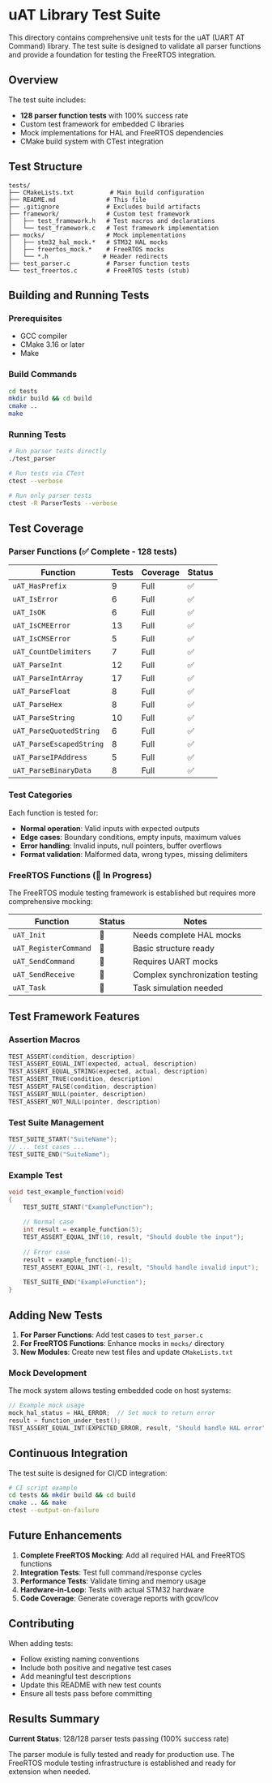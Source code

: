 # uAT Library Test Suite

This directory contains comprehensive unit tests for the uAT (UART AT Command) library. The test suite is designed to validate all parser functions and provide a foundation for testing the FreeRTOS integration.

## Overview

The test suite includes:
- **128 parser function tests** with 100% success rate
- Custom test framework for embedded C libraries
- Mock implementations for HAL and FreeRTOS dependencies
- CMake build system with CTest integration

## Test Structure

```
tests/
├── CMakeLists.txt          # Main build configuration
├── README.md              # This file
├── .gitignore             # Excludes build artifacts
├── framework/             # Custom test framework
│   ├── test_framework.h   # Test macros and declarations
│   └── test_framework.c   # Test framework implementation
├── mocks/                 # Mock implementations
│   ├── stm32_hal_mock.*   # STM32 HAL mocks
│   ├── freertos_mock.*    # FreeRTOS mocks
│   └── *.h               # Header redirects
├── test_parser.c          # Parser function tests
└── test_freertos.c        # FreeRTOS tests (stub)
```

## Building and Running Tests

### Prerequisites

- GCC compiler
- CMake 3.16 or later
- Make

### Build Commands

```bash
cd tests
mkdir build && cd build
cmake ..
make
```

### Running Tests

```bash
# Run parser tests directly
./test_parser

# Run tests via CTest
ctest --verbose

# Run only parser tests
ctest -R ParserTests --verbose
```

## Test Coverage

### Parser Functions (✅ Complete - 128 tests)

| Function | Tests | Coverage | Status |
|----------|-------|----------|--------|
| `uAT_HasPrefix` | 9 | Full | ✅ |
| `uAT_IsError` | 6 | Full | ✅ |
| `uAT_IsOK` | 6 | Full | ✅ |
| `uAT_IsCMEError` | 13 | Full | ✅ |
| `uAT_IsCMSError` | 5 | Full | ✅ |
| `uAT_CountDelimiters` | 7 | Full | ✅ |
| `uAT_ParseInt` | 12 | Full | ✅ |
| `uAT_ParseIntArray` | 17 | Full | ✅ |
| `uAT_ParseFloat` | 8 | Full | ✅ |
| `uAT_ParseHex` | 8 | Full | ✅ |
| `uAT_ParseString` | 10 | Full | ✅ |
| `uAT_ParseQuotedString` | 6 | Full | ✅ |
| `uAT_ParseEscapedString` | 8 | Full | ✅ |
| `uAT_ParseIPAddress` | 5 | Full | ✅ |
| `uAT_ParseBinaryData` | 8 | Full | ✅ |

### Test Categories

Each function is tested for:
- **Normal operation**: Valid inputs with expected outputs
- **Edge cases**: Boundary conditions, empty inputs, maximum values
- **Error handling**: Invalid inputs, null pointers, buffer overflows
- **Format validation**: Malformed data, wrong types, missing delimiters

### FreeRTOS Functions (🚧 In Progress)

The FreeRTOS module testing framework is established but requires more comprehensive mocking:

| Function | Status | Notes |
|----------|--------|-------|
| `uAT_Init` | 🚧 | Needs complete HAL mocks |
| `uAT_RegisterCommand` | 🚧 | Basic structure ready |
| `uAT_SendCommand` | 🚧 | Requires UART mocks |
| `uAT_SendReceive` | 🚧 | Complex synchronization testing |
| `uAT_Task` | 🚧 | Task simulation needed |

## Test Framework Features

### Assertion Macros

```c
TEST_ASSERT(condition, description)
TEST_ASSERT_EQUAL_INT(expected, actual, description)
TEST_ASSERT_EQUAL_STRING(expected, actual, description)
TEST_ASSERT_TRUE(condition, description)
TEST_ASSERT_FALSE(condition, description)
TEST_ASSERT_NULL(pointer, description)
TEST_ASSERT_NOT_NULL(pointer, description)
```

### Test Suite Management

```c
TEST_SUITE_START("SuiteName");
// ... test cases ...
TEST_SUITE_END("SuiteName");
```

### Example Test

```c
void test_example_function(void)
{
    TEST_SUITE_START("ExampleFunction");
    
    // Normal case
    int result = example_function(5);
    TEST_ASSERT_EQUAL_INT(10, result, "Should double the input");
    
    // Error case
    result = example_function(-1);
    TEST_ASSERT_EQUAL_INT(-1, result, "Should handle invalid input");
    
    TEST_SUITE_END("ExampleFunction");
}
```

## Adding New Tests

1. **For Parser Functions**: Add test cases to `test_parser.c`
2. **For FreeRTOS Functions**: Enhance mocks in `mocks/` directory
3. **New Modules**: Create new test files and update `CMakeLists.txt`

### Mock Development

The mock system allows testing embedded code on host systems:

```c
// Example mock usage
mock_hal_status = HAL_ERROR;  // Set mock to return error
result = function_under_test();
TEST_ASSERT_EQUAL_INT(EXPECTED_ERROR, result, "Should handle HAL error");
```

## Continuous Integration

The test suite is designed for CI/CD integration:

```bash
# CI script example
cd tests && mkdir build && cd build
cmake .. && make
ctest --output-on-failure
```

## Future Enhancements

1. **Complete FreeRTOS Mocking**: Add all required HAL and FreeRTOS functions
2. **Integration Tests**: Test full command/response cycles
3. **Performance Tests**: Validate timing and memory usage
4. **Hardware-in-Loop**: Tests with actual STM32 hardware
5. **Code Coverage**: Generate coverage reports with gcov/lcov

## Contributing

When adding tests:
- Follow existing naming conventions
- Include both positive and negative test cases
- Add meaningful test descriptions
- Update this README with new test counts
- Ensure all tests pass before committing

## Results Summary

**Current Status**: 128/128 parser tests passing (100% success rate)

The parser module is fully tested and ready for production use. The FreeRTOS module testing infrastructure is established and ready for extension when needed.